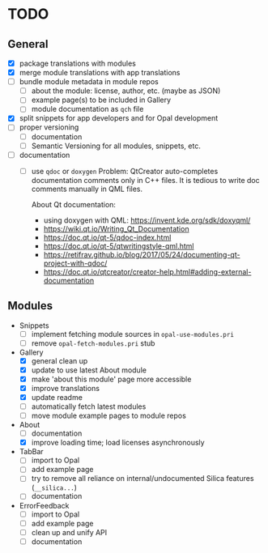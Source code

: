 <!--
SPDX-FileCopyrightText: 2021 Mirian Margiani
SPDX-License-Identifier: GFDL-1.3-or-later
-->

# TODO

## General

- [x] package translations with modules
- [x] merge module translations with app translations
- [ ] bundle module metadata in module repos
    - [ ] about the module: license, author, etc. (maybe as JSON)
    - [ ] example page(s) to be included in Gallery
    - [ ] module documentation as `qch` file
- [x] split snippets for app developers and for Opal development
- [ ] proper versioning
    - [ ] documentation
    - [ ] Semantic Versioning for all modules, snippets, etc.
- [ ] documentation
    - [ ] use `qdoc` or `doxygen`
        Problem: QtCreator auto-completes documentation comments only in C++
        files. It is tedious to write doc comments manually in QML files.

        About Qt documentation:

        - using doxygen with QML: https://invent.kde.org/sdk/doxyqml/
        - https://wiki.qt.io/Writing_Qt_Documentation
        - https://doc.qt.io/qt-5/qdoc-index.html
        - https://doc.qt.io/qt-5/qtwritingstyle-qml.html
        - https://retifrav.github.io/blog/2017/05/24/documenting-qt-project-with-qdoc/
        - https://doc.qt.io/qtcreator/creator-help.html#adding-external-documentation

## Modules

- Snippets
    - [ ] implement fetching module sources in `opal-use-modules.pri`
    - [ ] remove `opal-fetch-modules.pri` stub
- Gallery
    - [x] general clean up
    - [x] update to use latest About module
    - [x] make 'about this module' page more accessible
    - [x] improve translations
    - [x] update readme
    - [ ] automatically fetch latest modules
    - [ ] move module example pages to module repos
- About
    - [ ] documentation
    - [x] improve loading time; load licenses asynchronously
- TabBar
    - [ ] import to Opal
    - [ ] add example page
    - [ ] try to remove all reliance on internal/undocumented Silica features (`__silica...`)
    - [ ] documentation
- ErrorFeedback
    - [ ] import to Opal
    - [ ] add example page
    - [ ] clean up and unify API
    - [ ] documentation
